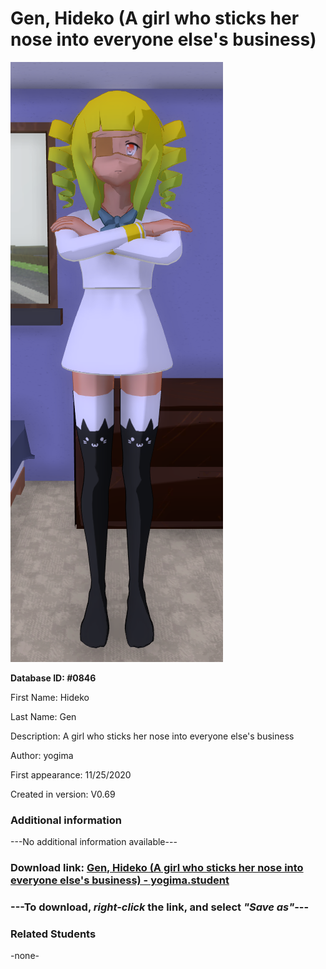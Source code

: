 # Gen, Hideko (A girl who sticks her nose into everyone else's business)

<img src="../../Files/Images/Gen, Hideko (A girl who sticks her nose into everyone else's business).png" title="Gen, Hideko (A girl who sticks her nose into everyone else's business) - yogima">

**Database ID: #0846**

First Name: Hideko

Last Name: Gen

Description: A girl who sticks her nose into everyone else's business

Author: yogima

First appearance: 11/25/2020

Created in version: V0.69

### Additional information

---No additional information available---

### Download link: <a href="https://raw.githubusercontent.com/Arbiter1223/Daigaku-Gurashi-Custom-Students/master/Files/Student%20Files/Gen%2C%20Hideko%20(A%20girl%20who%20sticks%20her%20nose%20into%20everyone%20else's%20business)%20-%20yogima.student">Gen, Hideko (A girl who sticks her nose into everyone else's business) - yogima.student</a>

### ---**To download, _right-click_ the link, and select _"Save as"_**---

### Related Students

-none-

